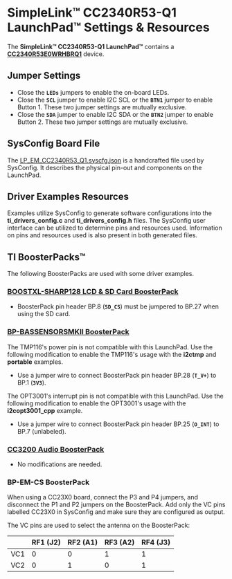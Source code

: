 # SimpleLink&trade; CC2340R53-Q1 LaunchPad&trade; Settings & Resources

The __SimpleLink&trade; CC2340R53-Q1 LaunchPad&trade;__ contains a [__CC2340R53E0WRHBRQ1__][device] device.

## Jumper Settings

* Close the __`LEDs`__ jumpers to enable the on-board LEDs.
* Close the __`SCL`__ jumper to enable I2C SCL or the __`BTN1`__ jumper to enable Button 1.
  These two jumper settings are mutually exclusive.
* Close the __`SDA`__ jumper to enable I2C SDA or the __`BTN2`__ jumper to enable Button 2.
  These two jumper settings are mutually exclusive.

## SysConfig Board File

The [LP_EM_CC2340R53_Q1.syscfg.json](../.meta/LP_EM_CC2340R53_Q1.syscfg.json)
is a handcrafted file used by SysConfig. It describes the physical pin-out
and components on the LaunchPad.

## Driver Examples Resources

Examples utilize SysConfig to generate software configurations into
the __ti_drivers_config.c__ and __ti_drivers_config.h__ files. The SysConfig
user interface can be utilized to determine pins and resources used.
Information on pins and resources used is also present in both generated files.

## TI BoosterPacks&trade;

The following BoosterPacks are used with some driver examples.

### [__BOOSTXL-SHARP128 LCD & SD Card BoosterPack__][boostxl-sharp128]

* BoosterPack pin header BP.8 (__`SD_CS`__) must be jumpered to BP.27 when using the SD card.

### [__BP-BASSENSORSMKII BoosterPack__][bp-bassensorsmkii]

The TMP116's power pin is not compatible with this LaunchPad. Use the
following modification to enable the TMP116's usage with the
__i2ctmp__ and __portable__ examples.

* Use a jumper wire to connect BoosterPack pin header BP.28 (__`T_V+`__) to BP.1 (__`3V3`__).

The OPT3001's interrupt pin is not compatible with this LaunchPad. Use the
following modification to enable the OPT3001's usage with the
__i2copt3001_cpp__ example.

* Use a jumper wire to connect BoosterPack pin header BP.25 (__`O_INT`__) to BP.7 (unlabeled).

### [__CC3200 Audio BoosterPack__][cc3200audboost]

* No modifications are needed.

### __BP-EM-CS BoosterPack__

When using a CC23X0 board, connect the P3 and P4 jumpers, and disconnect the P1
and P2 jumpers on the BoosterPack. Add only the VC pins labelled CC23X0 in
SysConfig and make sure they are configured as output.

The VC pins are used to select the antenna on the BoosterPack:

|     | RF1 (J2) | RF2 (A1) | RF3 (A2) | RF4 (J3) |
|-----|----------|----------|----------|----------|
| VC1 | 0        | 0        | 1        | 1        |
| VC2 | 0        | 1        | 0        | 1        |

[device]: https://www.ti.com/product/CC2340R53-Q1
[boostxl-sharp128]: https://www.ti.com/tool/BOOSTXL-SHARP128
[bp-bassensorsmkii]: https://www.ti.com/tool/BP-BASSENSORSMKII
[cc3200audboost]: https://www.ti.com/tool/CC3200AUDBOOST

